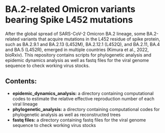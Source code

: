 # BA.2-related Omicron variants bearing Spike L452 mutations

After the global spread of SARS-CoV-2 Omicron BA.2 lineage, some BA.2-related variants that acquire mutations in the L452 residue of spike protein, such as BA.2.9.1 and BA.2.13 (L452M), BA.2.12.1 (L452Q), and BA.2.11, BA.4 and BA.5 (L452R), emerged in multiple countries (Kimura et al., 2022, bioRxiv). This repository contains scripts for phylogenetic analysis and epidemic dynamics analysis as well as fastq files for the viral genome sequence to check working virus stocks.

## Contents:
*  **epidemic_dynamics_analysis:** a directory containing computational codes to estimate the relative effective reproduction number of each viral lineage
*  **phylogenetic_analysis:** a directory containing computational codes for phylogenetic analysis as well as reconstructed trees
*  **fastq files:** a directory containing fastq files for the viral genome sequence to check working virus stocks











